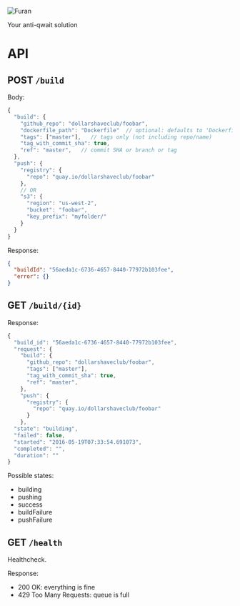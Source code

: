 ![Furan](https://s3.amazonaws.com/dsc-misc/furan.jpg)

Your anti-qwait solution

API
===

POST ``/build``
---------------

Body:

```javascript
{
  "build": {
    "github_repo": "dollarshaveclub/foobar",
    "dockerfile_path": "Dockerfile"  // optional: defaults to 'Dockerfile'
    "tags": ["master"],   // tags only (not including repo/name)
    "tag_with_commit_sha": true,
    "ref": "master",   // commit SHA or branch or tag
  },
  "push": {
    "registry": {
      "repo": "quay.io/dollarshaveclub/foobar"
    },
    // OR
    "s3": {
      "region": "us-west-2",
      "bucket": "foobar",
      "key_prefix": "myfolder/"
    }
  }
}
```

Response:

```json
{
  "buildId": "56aeda1c-6736-4657-8440-77972b103fee",
  "error": {}
}
```

GET ``/build/{id}``
-------------------

Response:

```javascript
{
  "build_id": "56aeda1c-6736-4657-8440-77972b103fee",
  "request": {
    "build": {
      "github_repo": "dollarshaveclub/foobar",
      "tags": ["master"],
      "tag_with_commit_sha": true,
      "ref": "master",
    },
    "push": {
      "registry": {
        "repo": "quay.io/dollarshaveclub/foobar"
      }
    },
  "state": "building",
  "failed": false,
  "started": "2016-05-19T07:33:54.691073",
  "completed": "",
  "duration": ""
}
```

Possible states:
  - building
  - pushing
  - success
  - buildFailure
  - pushFailure


GET ``/health``
---------------

Healthcheck.

Response:

- 200 OK: everything is fine
- 429 Too Many Requests: queue is full
